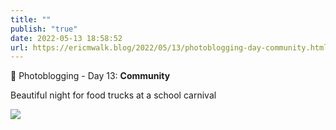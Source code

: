 ```yaml
---
title: ""
publish: "true"
date: 2022-05-13 18:58:52
url: https://ericmwalk.blog/2022/05/13/photoblogging-day-community.html
---
```


📸 Photoblogging - Day 13: **Community**

Beautiful night for food trucks at a school carnival

![](https://ericmwalk.blog/uploads/2022/b48a6de848.jpg)